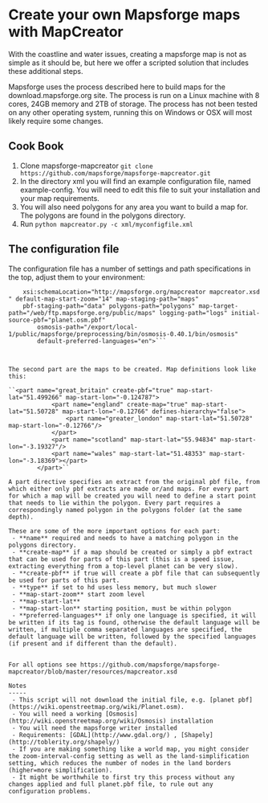 Create your own Mapsforge maps with MapCreator
====================

With the coastline and water issues, creating a mapsforge map is not as simple as it should be, but here we offer a scripted solution that includes these additional steps.

Mapsforge uses the process described here to build maps for the download.mapsforge.org site. The process is run on a Linux machine with 8 cores, 24GB memory and 2TB of storage. The process has not been tested on any other operating system, running this on Windows or OSX will most likely require some changes. 

Cook Book
---------

1. Clone mapsforge-mapcreator
``git clone https://github.com/mapsforge/mapsforge-mapcreator.git``
2. In the directory xml you will find an example configuration file, named example-config. You will need to edit this file to suit your installation and your map requirements.
3. You will also need polygons for any area you want to build a map for. The polygons are found in the polygons directory. 
4. Run ``python mapcreator.py -c xml/myconfigfile.xml``



The configuration file
-----------------------
The configuration file has a number of settings and path specifications in the top, adjust them to your environment:

```<mapcreator-config xmlns="http://mapsforge.org/mapcreator" xmlns:xsi="http://www.w3.org/2001/XMLSchema-instance"
	xsi:schemaLocation="http://mapsforge.org/mapcreator mapcreator.xsd " default-map-start-zoom="14" map-staging-path="maps"
	pbf-staging-path="data" polygons-path="polygons" map-target-path="/web/ftp.mapsforge.org/public/maps" logging-path="logs" initial-source-pbf="planet.osm.pbf"
        osmosis-path="/export/local-1/public/mapsforge/preprocessing/bin/osmosis-0.40.1/bin/osmosis"
        default-preferred-languages="en">```
        


The second part are the maps to be created. Map definitions look like this:

``<part name="great_britain" create-pbf="true" map-start-lat="51.499266" map-start-lon="-0.124787">
			<part name="england" create-map="true" map-start-lat="51.50728" map-start-lon="-0.12766" defines-hierarchy="false">
			    <part name="greater_london" map-start-lat="51.50728" map-start-lon="-0.12766"/>
			</part>    
			<part name="scotland" map-start-lat="55.94834" map-start-lon="-3.19327"/>
			<part name="wales" map-start-lat="51.48353" map-start-lon="-3.18369"></part>
		</part>``
	
A part directive specifies an extract from the original pbf file, from which either only pbf extracts are made or/and maps. For every part for which a map will be created you will need to define a start point that needs to lie within the polygon. Every part requires a correspondingly named polygon in the polygons folder (at the same depth).

These are some of the more important options for each part:
 - **name** required and needs to have a matching polygon in the polygons directory.
 - **create-map** if a map should be created or simply a pbf extract that can be used for parts of this part (this is a speed issue, extracting everything from a top-level planet can be very slow).
 - **create-pbf** if true will create a pbf file that can subsequently be used for parts of this part.
 - **type** if set to hd uses less memory, but much slower
 - **map-start-zoom** start zoom level
 - **map-start-lat**
 - **map-start-lon** starting position, must be within polygon
 - **preferred-languages** if only one language is specified, it will be written if its tag is found, otherwise the default language will be written, if multiple comma separated languages are specified, the default language will be written, followed by the specified languages (if present and if different than the default).
 

For all options see https://github.com/mapsforge/mapsforge-mapcreator/blob/master/resources/mapcreator.xsd

Notes
-----
 - This script will not download the initial file, e.g. [planet pbf](https://wiki.openstreetmap.org/wiki/Planet.osm). 
 - You will need a working [Osmosis](http://wiki.openstreetmap.org/wiki/Osmosis) installation
 - You will need the mapsforge writer installed
 - Requirements: [GDAL](http://www.gdal.org/) , [Shapely](http://toblerity.org/shapely/)
 - If you are making something like a world map, you might consider the zoom-interval-config setting as well as the land-simplification setting, which reduces the number of nodes in the land borders (higher=more simplification).
 - It might be worthwhile to first try this process without any changes applied and full planet.pbf file, to rule out any configuration problems.

  

	


